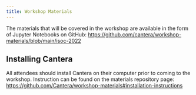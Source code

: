 ```yaml
---
title: Workshop Materials
---
```


The materials that will be covered in the workshop are available in the form of Jupyter Notebooks on GitHub: <https://github.com/cantera/workshop-materials/blob/main/isoc-2022>

## Installing Cantera

All attendees should install Cantera on their computer prior to coming to the workshop. Instruction can be found on the materials repository page: <https://github.com/Cantera/workshop-materials#installation-instructions>
